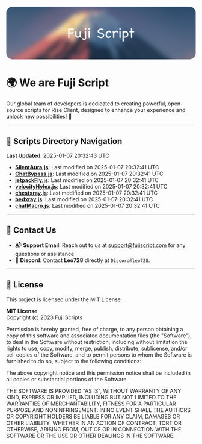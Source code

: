 ![Banner](.github/b.webp)

# 🌍 **We are Fuji Script**

Our global team of developers is dedicated to creating powerful, open-source scripts for Rise Client, designed to enhance your experience and unlock new possibilities! 🌟

---
<!-- SCRIPTS_NAVIGATION_START -->
## 📂 **Scripts Directory Navigation**

**Last Updated**: 2025-01-07 20:32:43 UTC

- **[SilentAura.js](scripts/SilentAura.js)**: Last modified on 2025-01-07 20:32:41 UTC
- **[ChatBypass.js](scripts/ChatBypass.js)**: Last modified on 2025-01-07 20:32:41 UTC
- **[jetpackFly.js](scripts/jetpackFly.js)**: Last modified on 2025-01-07 20:32:41 UTC
- **[velocityHylex.js](scripts/velocityHylex.js)**: Last modified on 2025-01-07 20:32:41 UTC
- **[chestxray.js](scripts/chestxray.js)**: Last modified on 2025-01-07 20:32:41 UTC
- **[bedxray.js](scripts/bedxray.js)**: Last modified on 2025-01-07 20:32:41 UTC
- **[chatMacro.js](scripts/chatMacro.js)**: Last modified on 2025-01-07 20:32:41 UTC

<!-- SCRIPTS_NAVIGATION_END -->

---

## 💬 **Contact Us**  
- 📬 **Support Email**: Reach out to us at [support@fujiscript.com](mailto:support@fujiscript.com) for any questions or assistance.  
- 💬 **Discord**: Contact **Leo728** directly at `Discord@leo728`.

---

## 📜 **License**

This project is licensed under the MIT License.  

**MIT License**  
Copyright (c) 2023 Fuji Scripts  

Permission is hereby granted, free of charge, to any person obtaining a copy of this software and associated documentation files (the "Software"), to deal in the Software without restriction, including without limitation the rights to use, copy, modify, merge, publish, distribute, sublicense, and/or sell copies of the Software, and to permit persons to whom the Software is furnished to do so, subject to the following conditions:  

The above copyright notice and this permission notice shall be included in all copies or substantial portions of the Software.  

THE SOFTWARE IS PROVIDED "AS IS", WITHOUT WARRANTY OF ANY KIND, EXPRESS OR IMPLIED, INCLUDING BUT NOT LIMITED TO THE WARRANTIES OF MERCHANTABILITY, FITNESS FOR A PARTICULAR PURPOSE AND NONINFRINGEMENT. IN NO EVENT SHALL THE AUTHORS OR COPYRIGHT HOLDERS BE LIABLE FOR ANY CLAIM, DAMAGES OR OTHER LIABILITY, WHETHER IN AN ACTION OF CONTRACT, TORT OR OTHERWISE, ARISING FROM, OUT OF OR IN CONNECTION WITH THE SOFTWARE OR THE USE OR OTHER DEALINGS IN THE SOFTWARE.  
